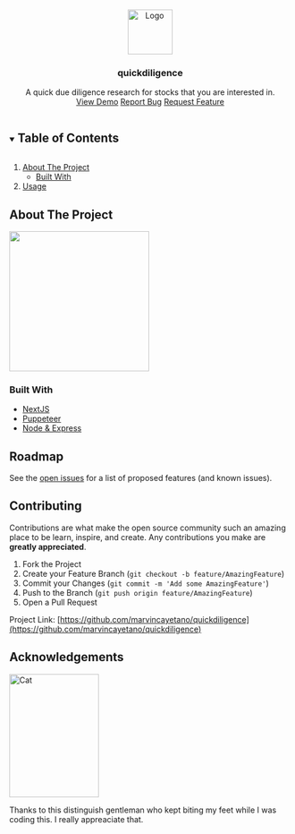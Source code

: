 <!-- PROJECT LOGO -->
<br />
<p align="center">
  <a href="https://github.com/marvincayetano/quickdiligence">
    <img src="https://res.cloudinary.com/de5fzxeki/image/upload/v1622237480/quickdiligence-icon_d2ubmd.png" alt="Logo" width="80" height="80">
  </a>

  <h3 align="center">quickdiligence</h3>

  <p align="center">
    A quick due diligence research for stocks that you are interested in.
    <br />
    <a href="https://quickdiligence.vercel.app">View Demo</a>
    <a href="https://github.com/marvincayetano/quickdiligence/issues">Report Bug</a>
    <a href="https://github.com/marvincayetano/quickdiligence/issues">Request Feature</a>
  </p>
</p>

<!-- TABLE OF CONTENTS -->
<details open="open">
  <summary><h2 style="display: inline-block">Table of Contents</h2></summary>
  <ol>
    <li>
      <a href="#about-the-project">About The Project</a>
      <ul>
        <li><a href="#built-with">Built With</a></li>
      </ul>
    </li>
    <li><a href="#usage">Usage</a></li>
  </ol>
</details>

<!-- ABOUT THE PROJECT -->

## About The Project

<img src="/images/quickdiligence.gif" width="250" height="250"/>

### Built With

- [NextJS](https://nextjs.org/)
- [Puppeteer](https://github.com/puppeteer/puppeteer)
- [Node & Express]()

## Roadmap

See the [open issues](https://github.com/marvincayetano/quickdiligence/issues) for a list of proposed features (and known issues).

<!-- CONTRIBUTING -->

## Contributing

Contributions are what make the open source community such an amazing place to be learn, inspire, and create. Any contributions you make are **greatly appreciated**.

1. Fork the Project
2. Create your Feature Branch (`git checkout -b feature/AmazingFeature`)
3. Commit your Changes (`git commit -m 'Add some AmazingFeature'`)
4. Push to the Branch (`git push origin feature/AmazingFeature`)
5. Open a Pull Request

Project Link: [https://github.com/marvincayetano/quickdiligence](https://github.com/marvincayetano/quickdiligence)

## Acknowledgements

<p align="left">
    <img src="https://res.cloudinary.com/de5fzxeki/image/upload/v1625820043/IMG_0472_uvg73b.jpg" alt="Cat" width="160" height="220">
</p>
Thanks to this distinguish gentleman who kept biting my feet while I was coding this. I really appreaciate that.
